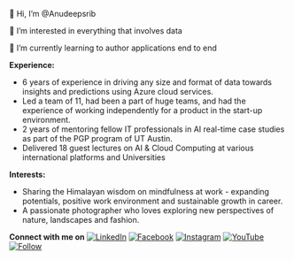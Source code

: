 👋 Hi, I’m @Anudeepsrib

👀 I’m interested in everything that involves data

🌱 I’m currently learning to author applications end to end

**Experience:**
- 6 years of experience in driving any size and format of data towards insights and predictions using Azure cloud services. 
- Led a team of 11, had been a part of huge teams, and had the experience of working independently for a product in the start-up environment. 
- 2 years of mentoring fellow IT professionals in AI real-time case studies as part of the PGP program of UT Austin.
- Delivered 18 guest lectures on AI & Cloud Computing at various international platforms and Universities

**Interests:**
- Sharing the Himalayan wisdom on mindfulness at work - expanding potentials, positive work environment and sustainable growth in career.
- A passionate photographer who loves exploring new perspectives of nature, landscapes and fashion.

**Connect with me on** 
[![LinkedIn](https://img.shields.io/badge/LinkedIn-0077B5?style=for-the-badge&style=social&logo=linkedin&logoColor=white)](https://www.linkedin.com/in/anudeepsri)
[![Facebook](https://img.shields.io/badge/Facebook-1877F2?style=for-the-badge&style=social&logo=facebook&logoColor=white)](http://facebook.com/anudeepai/)
[![Instagram](https://img.shields.io/badge/Instagram-E4405F?style=for-the-badge&style=social&logo=instagram&logoColor=white)](https://www.instagram.com/anudeep.ai/)
[![YouTube](https://img.shields.io/youtube/channel/subscribers/UCW1rT3pmWO9mGIE1S2tJVow?style=social)](http://youtube.com/c/AnudeepsriBathina)
[![Follow](https://img.shields.io/twitter/follow/AnudeepSriB?style=social)](https://www.twitter.com/anudeepsrib)
